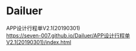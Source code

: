 # Dailuer
APP设计行程单V2.1(20190301)<br>
https://seven-007.github.io/Dailuer/APP设计行程单V2.1(20190301)/index.html
